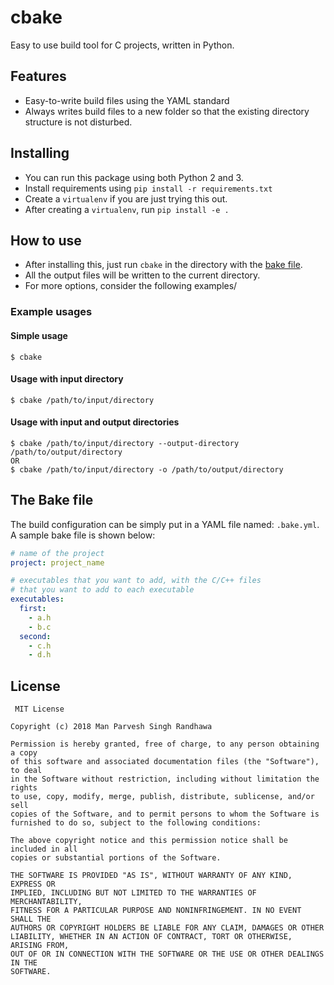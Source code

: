 # cbake
Easy to use build tool for C projects, written in Python.

## Features
- Easy-to-write build files using the YAML standard
- Always writes build files to a new folder so that the existing directory structure is not disturbed. 

## Installing
- You can run this package using both Python 2 and 3.
- Install requirements using `pip install -r requirements.txt`
- Create a `virtualenv` if you are just trying this out.
- After creating a `virtualenv`, run `pip install -e .`

## How to use
- After installing this, just run `cbake` in the directory with the [bake file](#the-bake-file). 
- All the output files will be written to the current directory.
- For more options, consider the following examples/

### Example usages

#### Simple usage
```
$ cbake
```

#### Usage with input directory
```
$ cbake /path/to/input/directory
```

#### Usage with input and output directories
```
$ cbake /path/to/input/directory --output-directory /path/to/output/directory
OR
$ cbake /path/to/input/directory -o /path/to/output/directory
```

## The Bake file
The build configuration can be simply put in a YAML file named: `.bake.yml`. A sample bake file is shown below:

```yaml
# name of the project
project: project_name

# executables that you want to add, with the C/C++ files
# that you want to add to each executable
executables:
  first:
    - a.h
    - b.c
  second:
    - c.h
    - d.h
```

## License
```
 MIT License

Copyright (c) 2018 Man Parvesh Singh Randhawa

Permission is hereby granted, free of charge, to any person obtaining a copy
of this software and associated documentation files (the "Software"), to deal
in the Software without restriction, including without limitation the rights
to use, copy, modify, merge, publish, distribute, sublicense, and/or sell
copies of the Software, and to permit persons to whom the Software is
furnished to do so, subject to the following conditions:

The above copyright notice and this permission notice shall be included in all
copies or substantial portions of the Software.

THE SOFTWARE IS PROVIDED "AS IS", WITHOUT WARRANTY OF ANY KIND, EXPRESS OR
IMPLIED, INCLUDING BUT NOT LIMITED TO THE WARRANTIES OF MERCHANTABILITY,
FITNESS FOR A PARTICULAR PURPOSE AND NONINFRINGEMENT. IN NO EVENT SHALL THE
AUTHORS OR COPYRIGHT HOLDERS BE LIABLE FOR ANY CLAIM, DAMAGES OR OTHER
LIABILITY, WHETHER IN AN ACTION OF CONTRACT, TORT OR OTHERWISE, ARISING FROM,
OUT OF OR IN CONNECTION WITH THE SOFTWARE OR THE USE OR OTHER DEALINGS IN THE
SOFTWARE.
```
